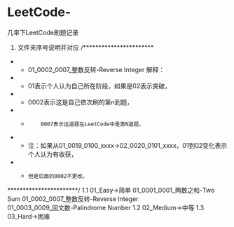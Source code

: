# LeetCode-
几率下LeetCode刷题记录

1. 文件夹序号说明并对应
/***********************
* * 01_0002_0007_整数反转-Reverse Integer 解释：
* * 01表示个人认为自己所在阶段，如果是02表示突破，
* *    0002表示这是自己依次刷的第n到题，
* *         0007表示这道题在LeetCode中是第N道题，
* * 注：如果从01_0019_0100_xxxx->02_0020_0101_xxxx，01到02变化表示个人认为有收获，
* *     但是后面的0002不更改。
***********************/
1.1 01_Easy->简单
        01_0001_0001_两数之和-Two Sum
        01_0002_0007_整数反转-Reverse Integer   
        01_0003_0009_回文数-Palindrome Number
1.2 02_Medium->中等
1.3 03_Hard->困难
